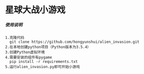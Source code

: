 
星球大战小游戏
================

##### 使用说明
    1.克隆代码
      git clone https://github.com/hongyunshui/alien_invasion.git
    2.在本地创建python项目（Python版本为3.5.4）
    3.创建Python虚拟环境
    4.需要安装的组件有pygame
      pip install -r requirements.txt
    5.运行alien_invasion.py即可开始小游戏






